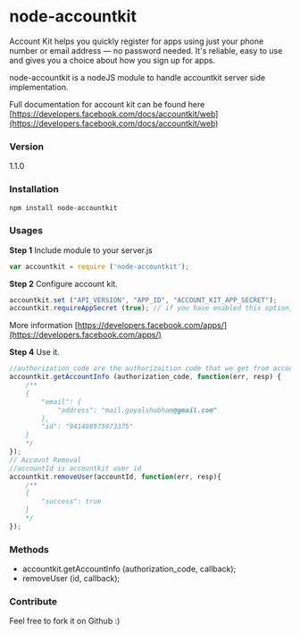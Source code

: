 # node-accountkit
Account Kit helps you quickly register for apps using just your phone number or email address — no password needed. It's reliable, easy to use and gives you a choice about how you sign up for apps.

node-accountkit is a nodeJS module to handle accountkit server side implementation.

Full documentation for account kit can be found here [https://developers.facebook.com/docs/accountkit/web](https://developers.facebook.com/docs/accountkit/web)

### Version
1.1.0

### Installation

```sh
npm install node-accountkit
```
### Usages

**Step 1** Include module to your server.js
```javascript
var accountkit = require ('node-accountkit');
```
**Step 2** Configure account kit.
```javascript
accountkit.set ("API_VERSION", "APP_ID", "ACCOUNT_KIT_APP_SECRET");
accountkit.requireAppSecret (true); // if you have enabled this option, default = true
```
More information [https://developers.facebook.com/apps/](https://developers.facebook.com/apps/)


**Step 4** Use it.
```javascript
//authorization_code are the authorizaition code that we get from account kit login operation. look for sample app for more usage information.
accountkit.getAccountInfo (authorization_code, function(err, resp) {
    /**
    {
        "email": {
            "address": "mail.goyalshubham@gmail.com"
        },
        "id": "941488975973375"
    }
    */
});
// Account Removal
//accountId is accountkit user id
accountkit.removeUser(accountId, function(err, resp){
    /**
    {
        "success": true
    }
    */
});
```

### Methods

* accountkit.getAccountInfo (authorization_code, callback);
* removeUser (id, callback);

### Contribute

Feel free to fork it on Github :)

